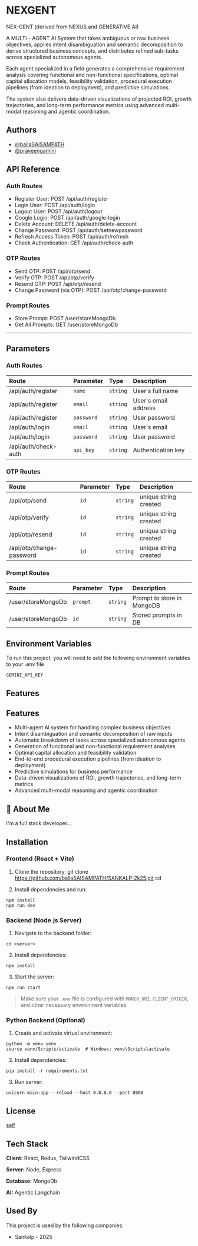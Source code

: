 
# NEXGENT

NEX-GENT (derived from NEXUS and GENERATIVE AI)

A MULTI - AGENT AI System that takes ambiguous or raw business objectives, applies intent disambiguation and semantic decomposition to derive structured business concepts, and distributes refined sub-tasks across specialized autonomous agents.

 Each agent specialized in a field generates a comprehensive requirement analysis covering functional and non-functional specifications, optimal capital allocation models, feasibility validation, procedural execution pipelines (from ideation to deployment), and predictive simulations.
 
  The system also delivers data-driven visualizations of projected ROI, growth trajectories, and long-term performance metrics using advanced multi-modal reasoning and agentic coordination.

## Authors

- [@ballaSAISAMPATH](https://www.github.com/ballaSAISAMPATH)
- [@praveengamini](https://www.github.com/praveengamini)

## API Reference

### Auth Routes
- Register User: POST /api/auth/register
- Login User: POST /api/auth/login
- Logout User: POST /api/auth/logout
- Google Login: POST /api/auth/google-login
- Delete Account: DELETE /api/auth/delete-account
- Change Password: POST /api/auth/setnewpassword
- Refresh Access Token: POST /api/auth/refresh
- Check Authentication: GET /api/auth/check-auth

### OTP Routes
- Send OTP: POST /api/otp/send
- Verify OTP: POST /api/otp/verify
- Resend OTP: POST /api/otp/resend
- Change Password (via OTP): POST /api/otp/change-password

### Prompt Routes
- Store Prompt: POST /user/storeMongoDb
- Get All Prompts: GET /user/storeMongoDb

---

## Parameters

### Auth Routes

| Route | Parameter  | Type     | Description                |
| :---- | :--------- | :------- | :------------------------- |
| /api/auth/register | `name`     | `string` | User's full name           |
| /api/auth/register | `email`    | `string` | User's email address       |
| /api/auth/register | `password` | `string` | User password              |
| /api/auth/login    | `email`    | `string` | User's email               |
| /api/auth/login    | `password` | `string` | User password              |
| /api/auth/check-auth | `api_key` | `string` | Authentication key        |

### OTP Routes

| Route | Parameter | Type     | Description              |
| :---- | :-------- | :------- | :----------------------- |
| /api/otp/send           | `id` | `string` | unique string created |
| /api/otp/verify         | `id` | `string` | unique string created |
| /api/otp/resend         | `id` | `string` | unique string created |
| /api/otp/change-password| `id` | `string` | unique string created |

### Prompt Routes

| Route | Parameter       | Type     | Description                  |
| :---- | :-------------- | :------- | :--------------------------- |
| /user/storeMongoDb | `prompt` | `string` | Prompt to store in MongoDB |
| /user/storeMongoDb | `id`     | `string` | Stored prompts in DB       |

## Environment Variables

To run this project, you will need to add the following environment variables to your .env file

`GEMINI_API_KEY`



## Features

## Features

- Multi-agent AI system for handling complex business objectives
- Intent disambiguation and semantic decomposition of raw inputs
- Automatic breakdown of tasks across specialized autonomous agents
- Generation of functional and non-functional requirement analyses
- Optimal capital allocation and feasibility validation
- End-to-end procedural execution pipelines (from ideation to deployment)
- Predictive simulations for business performance
- Data-driven visualizations of ROI, growth trajectories, and long-term metrics
- Advanced multi-modal reasoning and agentic coordination


## 🚀 About Me
I'm a full stack developer...

## Installation

### Frontend (React + Vite)
1. Clone the repository:
git clone <https://github.com/ballaSAISAMPATH/SANKALP-2k25.git>
cd <client>

2. Install dependencies and run:
```
npm install
npm run dev
```
### Backend (Node.js Server)
1. Navigate to the backend folder:
```
cd <server>
```
2. Install dependencies:
```
npm install
```
3. Start the server:
```
npm run start
```
> Make sure your `.env` file is configured with `MONGO_URI`, `CLIENT_ORIGIN`, and other necessary environment variables.

### Python Backend (Optional)
1. Create and activate virtual environment:
```
python -m venv venv
source venv/Scripts/activate  # Windows: venv\Scripts\activate
```
2. Install dependencies:
```
pip install -r requirements.txt
```
3. Run server:
```
uvicorn main:app --reload --host 0.0.0.0 --port 8000
```
## License

[self](https://choosealicense.com/licenses/mit/)


## Tech Stack

**Client:** React, Redux, TailwindCSS

**Server:** Node, Express

**Database:** MongoDb

**AI:** Agentic Langchain



## Used By

This project is used by the following companies:

- Sankalp - 2025

